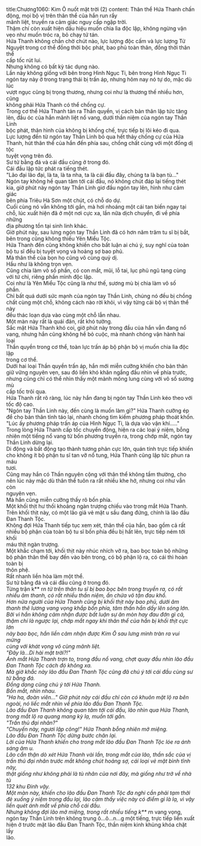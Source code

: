title:Chương1060: Kim Ô nuốt mặt trời (2)
content:
Thân thể Hứa Thanh chấn động, mọi bộ vị trên thân thể của hắn run rẩy<br>mãnh liệt, truyền ra cảm giác nguy cấp ngập trời.<br>Thậm chí còn xuất hiện dấu hiệu muốn chia lìa độc lập, không ngừng vặn<br>vẹo như muốn tróc ra, bỏ chạy tứ tán.<br>Hứa Thanh không chần chờ chút nào, lực lượng độc cấm và lực lượng Tử<br>Nguyệt trong cơ thể đồng thời bộc phát, bao phủ toàn thân, đồng thời thân thể<br>cấp tốc rút lui.<br>Nhưng không có bất kỳ tác dụng nào.<br>Lần này không giống với bên trong Hình Ngục Ti, bên trong Hình Ngục Ti<br>ngón tay này ở trong trạng thái bị trấn áp, nhưng hôm nay nó tự do, mặc dù lúc<br>vượt ngục cũng bị trọng thương, nhưng coi như là thương thế nhiều hơn, cũng<br>không phải Hứa Thanh có thể chống cự.<br>Trong cơ thể Hứa Thanh tản ra Thần quyền, vị cách bản thân lập tức tăng<br>lên, đầu óc của hắn mãnh liệt nổ vang, dưới thần niệm của ngón tay Thần Linh<br>bộc phát, thân hình của không bị khống chế, trực tiếp bị lôi kéo đi qua.<br>Lực lượng đến từ ngón tay Thần Linh bỏ qua hết thảy chống cự của Hứa<br>Thanh, hút thân thể của hắn đến phía sau, chồng chất cùng với một đống dị tộc<br>tuyệt vọng trên đó.<br>Sư tử bằng đá và cái đầu cũng ở trong đó.<br>Cái đầu lập tức phát ra tiếng thét.<br>"Lão đại lão đại, là ta, là ta nha, ta là cái đầu đây, chúng ta là bạn tù..."<br>Ngón tay không hề quan tâm tới cái đầu, nó không chút đáp lại tiếng thét<br>kia, giờ phút này ngón tay Thần Linh giơ đầu ngón tay lên, hình như cảm giác<br>bên phía Triêu Hà Sơn một chút, có chỗ do dự.<br>Cuối cùng nó vẫn không tới gần, mà hơi nhoáng một cái tan biến ngay tại<br>chỗ, lúc xuất hiện đã ở một nơi cực xa, lần nữa dịch chuyển, đi về phía những<br>địa phương tồn tại sinh linh khác.<br>Giờ phút này, sau lưng ngón tay Thần Linh đã có hơn năm trăm tu sĩ bị bắt,<br>bên trong cũng không thiếu Yên Miểu Tộc.<br>Hứa Thanh đến cũng không khiến cho bất luận ai chú ý, suy nghĩ của toàn<br>bộ tu sĩ đều bị tuyệt vọng và hoảng sợ bao phủ.<br>Mà thân thể của bọn họ cũng vô cùng quỷ dị.<br>Hầu như là không trọn vẹn.<br>Cũng chia làm vô số phần, có con mắt, mũi, lỗ tai, lục phủ ngũ tạng cùng<br>với tứ chi, riêng phần mình độc lập.<br>Coi như là Yên Miểu Tộc cũng là như thế, sương mù bị chia làm vô số<br>phần.<br>Chỉ bất quá dưới sức mạnh của ngón tay Thần Linh, chúng nó đều bị chồng<br>chất cùng một chỗ, không cách nào rời khỏi, vì vậy từng cái bộ vị thân thể này<br>đều thác loạn dựa vào cùng một chỗ lẫn nhau.<br>Một màn này rất là quái đản, rất khó tưởng.<br>Sắc mặt Hứa Thanh khó coi, giờ phút này trong đầu của hắn vẫn đang nổ<br>vang, nhưng hắn cũng không hề bỏ cuộc, mà nhanh chóng vận hành hai loại<br>Thần quyền trong cơ thể, toàn lực trấn áp bộ phận bộ vị muốn chia lìa độc lập<br>trong cơ thể.<br>Dưới hai loại Thần quyền trấn áp, hắn mới miễn cưỡng khiến cho bản thân<br>giữ vững nguyên vẹn, sau đó liền khó khăn ngẩng đầu nhìn về phía trước,<br>nhưng cũng chỉ có thể nhìn thấy một mảnh mông lung cùng với vô số sương mù<br>cấp tốc trôi qua.<br>Hứa Thanh rất rõ ràng, lúc này hắn đang bị ngón tay Thần Linh kéo theo với<br>tốc độ cao.<br>"Ngón tay Thần Linh này, đến cùng là muốn làm gì?" Hứa Thanh cưỡng ép<br>để cho bản thân tỉnh táo lại, nhanh chóng tìm kiếm phương pháp thoát khốn.<br>"Lúc ấy phương pháp trấn áp của Hình Ngục Ti, là dựa vào vận khí....."<br>Trong lòng Hứa Thanh cấp tốc chuyển động, hiện ra các loại ý niệm, bỗng<br>nhiên một tiếng nổ vang từ bốn phương truyền ra, trong chớp mắt, ngón tay<br>Thần Linh dừng lại.<br>Di động và bất động tạo thành tương phản cực lớn, quán tính trực tiếp khiến<br>cho không ít bộ phận tu sĩ tan vỡ nổ tung, Hứa Thanh cũng lập tức phun ra máu<br>tươi.<br>Cũng may hắn có Thần nguyên cộng với thân thể không tầm thường, cho<br>nên lúc này mặc dù thân thể tuôn ra rất nhiều khe hở, nhưng coi như vẫn còn<br>nguyên vẹn.<br>Mà hắn cũng miễn cưỡng thấy rõ bốn phía.<br>Một khối thịt hư thối khoảng ngàn trượng chiếu vào trong mắt Hứa Thanh.<br>Trên khối thịt này, có một lão giả vẻ mặt u sầu đang đứng, chính là lão đầu<br>Đan Thanh Tộc.<br>Không đợi Hứa Thanh tiếp tục xem xét, thân thể của hắn, bao gồm cả rất<br>nhiều bộ phận của toàn bộ tu sĩ bốn phía đều bị hất lên, trực tiếp ném tới khối<br>máu thịt ngàn trượng.<br>Một khắc chạm tới, khối thịt này nhúc nhích vỡ ra, bao bọc toàn bộ những<br>bộ phận thân thể bay đến vào bên trong, có bộ phận lộ ra, có cái thì hoàn toàn bị<br>thôn phệ.<br>Rất nhanh liền hòa làm một thể.<br>Sư tử bằng đá và cái đầu cũng ở trong đó.<br>Từng trận k** r*n từ trên thân tu sĩ bị bao bọc bên trong truyền ra, có rất<br>nhiều âm thanh, có rất nhiều thần niệm, ẩn chứa vô tận đau khổ.<br>Hơn nửa người của Hứa Thanh cũng bị khối thịt này bao phủ, dưới âm<br>thanh thê lương vang vọng khắp bốn phía, tâm thần hắn dấy lên sóng lớn.<br>Bởi vì hắn không cảm nhận được bất luận sự ăn mòn hay đau đớn gì cả,<br>thậm chí là ngược lại, chớp mắt ngay khi thân thể của hắn bị khối thịt cực lớn<br>này bao bọc, hắn liền cảm nhận được Kim Ô sau lưng mình tràn ra vui mừng<br>cùng với khát vọng vô cùng mãnh liệt.<br>"Đây là…Di hài mặt trời?!"<br>Ánh mắt Hứa Thanh trợn to, trong đầu nổ vang, chợt quay đầu nhìn lão đầu<br>Đan Thanh Tộc cách đó không xa.<br>Mà giờ khắc này lão đầu Đan Thanh Tộc cũng đã chú ý tới cái đầu cùng sư<br>tử bằng đá.<br>Đồng dạng cũng chú ý tới Hứa Thanh.<br>Bốn mắt, nhìn nhau.<br>"Ha ha, đoàn viên..." Giờ phút này cái đầu chỉ còn có khuôn mặt lộ ra bên<br>ngoài, nó liếc mắt nhìn về phía lão đầu Đan Thanh Tộc.<br>Lão đầu Đan Thanh không quan tâm tới cái đầu, lão nhìn qua Hứa Thanh,<br>trong mắt lộ ra quang mang kỳ lạ, muốn tới gần.<br>"Trấn thủ đại nhân?"<br>"Chuyến này, ngươi lập công!" Hứa Thanh bỗng nhiên mở miệng.<br>Lão đầu Đan Thanh Tộc dừng bước chân lại.<br>Lời của Hứa Thanh khiến cho trong mắt lão đầu Đan Thanh Tộc lóe ra ánh<br>sáng âm u.<br>Lão cẩn thận dò xét Hứa Thanh vài lần, trong mắt của lão, thần sắc của vị<br>trấn thủ đại nhân trước mắt không chút hoảng sợ, cái loại vẻ mặt bình tĩnh này,<br>thật giống như không phải là tù nhân của nơi đây, mà giống như trở về nhà tù<br>132 khu Đinh vậy.<br>Một màn này, khiến cho lão đầu Đan Thanh Tộc đa nghi cần phải tạm thời<br>đè xuống ý niệm trong đầu lại, lão cảm thấy việc này có điểm gì là lạ, vì vậy<br>liền quét ánh mắt về phía chỗ cái đầu.<br>Nhưng không đợi lão mở miệng, trong rất nhiều tiếng k** r*n vang vọng,<br>ngón tay Thần Linh trên không trung ô...ô...n...g một tiếng, trực tiếp liền xuất<br>hiện ở trước mặt lão đầu Đan Thanh Tộc, thần niệm kinh khủng khóa chặt lấy<br>lão.